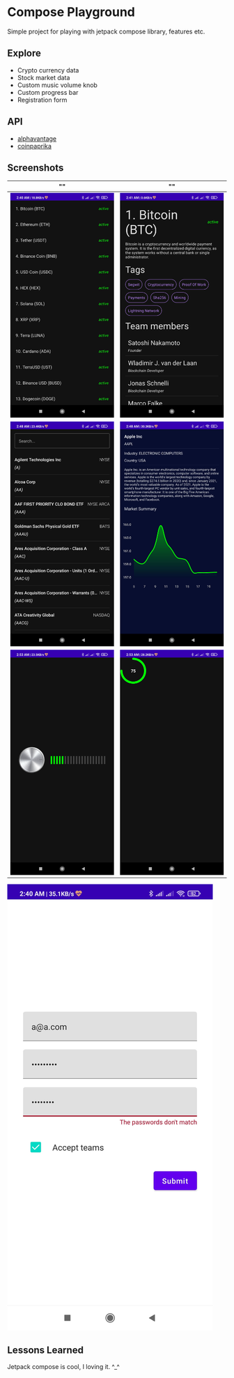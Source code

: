 
# Compose Playground

Simple project for playing with jetpack compose library, features etc.


## Explore

- Crypto currency data
- Stock market data
- Custom music volume knob
- Custom progress bar
- Registration form

## API

- [alphavantage](https://www.alphavantage.co/)
- [coinpaprika](https://coinpaprika.com/)


## Screenshots
"" | ""
--- | ---
![Screenshot1](/.github/images/1.jpg) | ![Screenshot2](/.github/images/2.jpg)
![Screenshot3](/.github/images/3.jpg) | ![Screenshot4](/.github/images/4.jpg)
![Screenshot5](/.github/images/5.jpg) | ![Screenshot6](/.github/images/6.jpg)
![Screenshot7](/.github/images/7.jpg)


## Lessons Learned

Jetpack compose is cool, I loving it. ^_^

  
